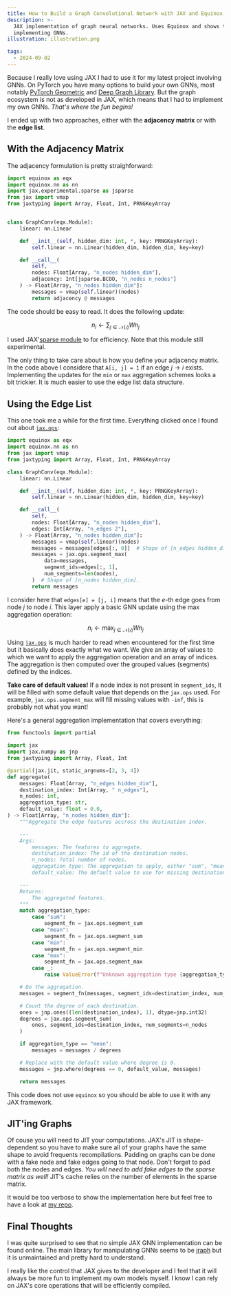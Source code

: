 ```yaml
---
title: How to Build a Graph Convolutional Network with JAX and Equinox!
description: >-
  JAX implementation of graph neural networks. Uses Equinox and shows two different ways of
  implementing GNNs.
illustration: illustration.png

tags:
  - 2024-09-02
---
```


Because I really love using JAX I had to use it for my latest project involving GNNs. On PyTorch you
have many options to build your own GNNs, most notably [PyTorch Geometric][PyG] and [Deep Graph
Library][DGL]. But the graph ecosystem is not as developed in JAX, which means that I had to
implement my own GNNs. *That's where the fun begins!*

I ended up with two approaches, either with the **adjacency matrix** or with the **edge list**.

## With the Adjacency Matrix

The adjacency formulation is pretty straighforward:

```python
import equinox as eqx
import equinox.nn as nn
import jax.experimental.sparse as jsparse
from jax import vmap
from jaxtyping import Array, Float, Int, PRNGKeyArray


class GraphConv(eqx.Module):
    linear: nn.Linear

    def __init__(self, hidden_dim: int, *, key: PRNGKeyArray):
        self.linear = nn.Linear(hidden_dim, hidden_dim, key=key)

    def __call__(
        self,
        nodes: Float[Array, "n_nodes hidden_dim"],
        adjacency: Int[jsparse.BCOO, "n_nodes n_nodes"]
    ) -> Float[Array, "n_nodes hidden_dim"]:
        messages = vmap(self.linear)(nodes)
        return adjacency @ messages
```

The code should be easy to read. It does the following update:

$$
n_i \leftarrow \sum_{j \in \mathcal{N(i)}} W n_j
$$

I used JAX'[sparse module][jax-sparse-module] to for efficiency. Note that this module still
experimental.

The only thing to take care about is how you define your adjacency matrix. In the code above I
considere that `A[i, j] = 1` if an edge $j \rightarrow i$ exists. Implementing the updates for the
`min` or `max` aggregation schemes looks a bit trickier. It is much easier to use the edge list data
structure.

## Using the Edge List

This one took me a while for the first time. Everything clicked once I found out about
[`jax.ops`][jax-ops]:

```python
import equinox as eqx
import equinox.nn as nn
from jax import vmap
from jaxtyping import Array, Float, Int, PRNGKeyArray

class GraphConv(eqx.Module):
    linear: nn.Linear

    def __init__(self, hidden_dim: int, *, key: PRNGKeyArray):
        self.linear = nn.Linear(hidden_dim, hidden_dim, key=key)

    def __call__(
        self,
        nodes: Float[Array, "n_nodes hidden_dim"],
        edges: Int[Array, "n_edges 2"],
    ) -> Float[Array, "n_nodes hidden_dim"]:
        messages = vmap(self.linear)(nodes)
        messages = messages[edges[:, 0]]  # Shape of [n_edges hidden_dim].
        messages = jax.ops.segment_max(
            data=messages,
            segment_ids=edges[:, 1],
            num_segments=len(nodes),
        )  # Shape of [n_nodes hidden_dim].
        return messages
```

I consider here that `edges[e] = [j, i]` means that the $e$-th edge goes from node $j$ to node $i$.
This layer apply a basic GNN update using the max aggregation operation:

$$
n_i \leftarrow \max_{j \in \mathcal{N(i)}} W n_j
$$

Using [`jax.ops`][jax-ops] is much harder to read when encountered for the first time but it
basically does exactly what we want. We give an array of values to which we want to apply the
aggregation operation and an array of indices. The aggregation is then computed over the grouped
values (segments) defined by the indices.

**Take care of default values!** If a node index is not present in `segment_ids`, it will be filled
with some default value that depends on the `jax.ops` used. For example, `jax.ops.segment_max` will
fill missing values with `-inf`, this is probably not what you want!

Here's a general aggregation implementation that covers everything:

```python
from functools import partial

import jax
import jax.numpy as jnp
from jaxtyping import Array, Float, Int

@partial(jax.jit, static_argnums=[2, 3, 4])
def aggregate(
    messages: Float[Array, "n_edges hidden_dim"],
    destination_index: Int[Array, " n_edges"],
    n_nodes: int,
    aggregation_type: str,
    default_value: float = 0.0,
) -> Float[Array, "n_nodes hidden_dim"]:
    """Aggregate the edge features accross the destination index.

    ---
    Args:
        messages: The features to aggregate.
        destination_index: The id of the destination nodes.
        n_nodes: Total number of nodes.
        aggregation_type: The aggregation to apply, either "sum", "mean", "min" or "max".
        default_value: The default value to use for missing destination nodes.

    ---
    Returns:
        The aggregated features.
    """
    match aggregation_type:
        case "sum":
            segment_fn = jax.ops.segment_sum
        case "mean":
            segment_fn = jax.ops.segment_sum
        case "min":
            segment_fn = jax.ops.segment_min
        case "max":
            segment_fn = jax.ops.segment_max
        case _:
            raise ValueError(f"Unknown aggregation type {aggregation_type}")

    # Do the aggregation.
    messages = segment_fn(messages, segment_ids=destination_index, num_segments=n_nodes)

    # Count the degree of each destination.
    ones = jnp.ones((len(destination_index), 1), dtype=jnp.int32)
    degrees = jax.ops.segment_sum(
        ones, segment_ids=destination_index, num_segments=n_nodes
    )

    if aggregation_type == "mean":
        messages = messages / degrees

    # Replace with the default value where degree is 0.
    messages = jnp.where(degrees == 0, default_value, messages)

    return messages
```

This code does not use `equinox` so you should be able to use it with any JAX framework.

## JIT'ing Graphs

Of couse you will need to JIT your computations. JAX's JIT is shape-dependent so you have to make
sure all of your graphs have the same shape to avoid frequents recompilations. Padding on graphs can
be done with a fake node and fake edges going to that node. Don't forget to pad both the nodes and
edges. *You will need to add fake edges to the sparse matrix as well!* JIT's cache relies on the
number of elements in the sparse matrix.

It would be too verbose to show the implementation here but feel free to have a look at [my
repo][github-impl].

## Final Thoughts

I was quite surprised to see that no simple JAX GNN implementation can be found online. The main
library for manipulating GNNs seems to be [jraph][jraph] but it is unmaintained and pretty hard to
understand.

I really like the control that JAX gives to the developer and I feel that it will always be more fun
to implement my own models myself. I know I can rely on JAX's core operations that will be
efficiently compiled.

[DGL]:                  https://www.dgl.ai/
[PyG]:                  https://pytorch-geometric.readthedocs.io/en/latest/index.html
[equinox-docs]:         https://docs.kidger.site/equinox/
[github-impl]:          https://github.com/pierrot-lc/gnn-tuto
[jax-ops]:              https://jax.readthedocs.io/en/latest/jax.ops.html
[jax-sparse-module]:    https://jax.readthedocs.io/en/latest/jax.experimental.sparse.html
[jraph]:                https://github.com/google-deepmind/jraph

